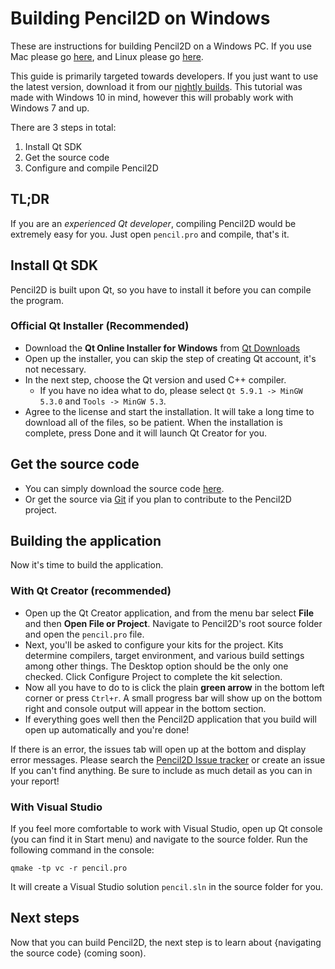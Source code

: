# Building Pencil2D on Windows

These are instructions for building Pencil2D on a Windows PC. If you use Mac please go [here](build_mac.md), and Linux please go [here](build_linux.md).

This guide is primarily targeted towards developers. If you just want to use the latest version, download it from our [nightly builds](https://drive.google.com/drive/folders/0BxdcdOiOmg-CcWhLazdKR1oydHM). This tutorial was made with Windows 10 in mind, however this will probably work with Windows 7 and up.

There are 3 steps in total:

1. Install Qt SDK
2. Get the source code
3. Configure and compile Pencil2D

## TL;DR

If you are an *experienced Qt developer*, compiling Pencil2D would be extremely easy for you. Just open `pencil.pro` and compile, that's it.

## Install Qt SDK

Pencil2D is built upon Qt, so you have to install it before you can compile the program.

### Official Qt Installer (Recommended)

- Download the **Qt Online Installer for Windows** from [Qt Downloads](https://www.qt.io/download-open-source/)
- Open up the installer, you can skip the step of creating Qt account, it's not necessary.
- In the next step, choose the Qt version and used C++ compiler.
  - If you have no idea what to do, please select `Qt 5.9.1 -> MinGW 5.3.0` and `Tools -> MinGW 5.3`.
- Agree to the license and start the installation. It will take a long time to download all of the files, so be patient. When the installation is complete, press Done and it will launch Qt Creator for you.

## Get the source code

- You can simply download the source code [here](https://github.com/pencil2d/pencil/archive/master.zip).
- Or get the source via [Git](https://github.com/pencil2d/pencil.git) if you plan to contribute to the Pencil2D project.

## Building the application

Now it's time to build the application.

### With Qt Creator (recommended)

- Open up the Qt Creator application, and from the menu bar select **File** and then **Open File or Project**. Navigate to Pencil2D's root source folder and open the `pencil.pro` file. 
- Next, you'll be asked to configure your kits for the project. Kits determine compilers, target environment, and various build settings among other things. The Desktop option should be the only one checked. Click Configure Project to complete the kit selection.
- Now all you have to do to is click the plain **green arrow** in the bottom left corner or press `Ctrl+r`. A small progress bar will show up on the bottom right and console output will appear in the bottom section.
- If everything goes well then the Pencil2D application that you build will open up automatically and you're done!

If there is an error, the issues tab will open up at the bottom and display error messages. Please search the [Pencil2D Issue tracker](https://github.com/pencil2d/pencil/issues) or create an issue If you can't find anything. Be sure to include as much detail as you can in your report!

### With Visual Studio

If you feel more comfortable to work with Visual Studio, open up Qt console (you can find it in Start menu) and navigate to the source folder. Run the following command in the console:

```
qmake -tp vc -r pencil.pro
```

It will create a Visual Studio solution `pencil.sln` in the source folder for you.

## Next steps

Now that you can build Pencil2D, the next step is to learn about {navigating the source code} (coming soon).
